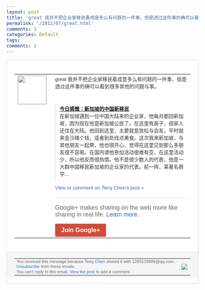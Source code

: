 ```yaml
---
layout: post
title: 'great 我并不把企业家移民看成是多么有问题的一件事，但是透过这件事的确可以看到...'
permalink: '/2012/07/great.html'
comments: 1
categories: Default
tags: 
comments: 1
---
```

<div style="border:solid 1px #dfdfdf;color:#686868;font:13px Arial"><div style="background-color:#fff;padding:20px;"><table cellpadding="0" cellspacing="0"><tr><td style="padding-right:15px;vertical-align:top"><a href="https://plus.google.com/_/notifications/emlink?emrecipient=109554455967099403328&amp;emid=CLjt7LzKm7ECFcTu3Aodkw0AAA&amp;path=%2F108643996575278738906&amp;dt=1342351890661&amp;uob=8"><img height="75" src="https://lh3.googleusercontent.com/-KKRGTyJ5Bl0/AAAAAAAAAAI/AAAAAAAAEEY/jllxqER5dCk/s75-c-k-a/photo.jpg" style="border:solid 1px #cccccc;" width="75"/></a></td><td style="width:578px;color:#333;font:13px Arial;vertical-align:top;"><div style="padding-bottom:10px">great 我并不把企业家移民看成是多么有问题的一件<wbr/>事，但是透过这件事的确可以看到很多其他的<wbr/>问题与事。<br/><br/>&nbsp;</div><div style="margin-bottom:10px;padding-left:10px; border-left:2px solid #EAEAEA"><span style="margin-right:5px"><a href="http://blog.sina.com.cn/s/blog_489548eb0102e3zr.html" style="zSoyz"><span style="font-weight:bold">今日感慨：新加坡的中国新移民</span></a><div style="padding-bottom:10px">在新加坡遇到一位中国大陆来的企业家，他每<wbr/>月都回新加坡，因为现在他是新加坡公民了。<wbr/>在这里有房子，但家人还住在大陆。他回到这<wbr/>里，主要就是放松与会友，平时就来金沙赌个<wbr/>钱，或者到处找点美食。这次我来新加坡，与<wbr/>其他朋友一起聚，他也很开心，觉得在这里见<wbr/>到那么多朋友很不容易。在国内请他参加活动<wbr/>很难有空，在这里活动少，所以他反而很热情<wbr/>。他不是很少数人的代表，他是一大群中国移<wbr/>民新加坡的企业家的代表。前一阵，某著名商<wbr/>学...</div></span></div><a href="https://plus.google.com/_/notifications/emlink?emrecipient=109554455967099403328&amp;emid=CLjt7LzKm7ECFcTu3Aodkw0AAA&amp;path=%2F108643996575278738906%2Fposts%2FEpdjsZdU5EK%3Fgpinv%3DAMIXal_G6wSOoWdKxYKBgz_cFbn2mkTJ7fYrujqFPT6qpHmMpwDJQeok2NjaVz0DAQAd-1r0iB864rVNQIG9WuJYwuVMuCNJCa5an1OCG4ENFaEf2kKSLBo&amp;dt=1342351890661&amp;uob=8" style="color:#3366CC;text-decoration:none;">View or comment on Terry Chen's post »</a><div style="margin-top:20px;border-top:solid 1px #dfdfdf"><div style="padding:15px 0;color:#686868;font:16px Arial;">Google+ makes sharing on the web more like sharing in real life. <a href="http://www.google.com/+/learnmore/" style="color:#3366CC;text-decoration:none;">Learn more</a>.</div><a href="https://plus.google.com/_/notifications/emlink?emrecipient=109554455967099403328&amp;emid=CLjt7LzKm7ECFcTu3Aodkw0AAA&amp;path=%2F%3Fgpinv%3DAMIXal_G6wSOoWdKxYKBgz_cFbn2mkTJ7fYrujqFPT6qpHmMpwDJQeok2NjaVz0DAQAd-1r0iB864rVNQIG9WuJYwuVMuCNJCa5an1OCG4ENFaEf2kKSLBo&amp;dt=1342351890661&amp;uob=8" style="display:inline-block;padding:7px 15px;background-color:#d44b38; color:#fff;font-size:16px; font-weight:bold;border-radius:2px;-webkit-border-radius:2px; -moz-border-radius:2px;border:solid 1px #c43b28; white-space:nowrap;text-decoration:none">Join Google+</a></div></td></tr></table></div><div style="border-top:solid 1px #dfdfdf;padding:0 20px; background-color:#f5f5f5"><table cellpadding="0" cellspacing="0" style="height:50px"><tbody><tr><td style="vertical-align:middle;width:100%; color:#636363;font:11px Arial; line-height:120%">You received this message because <a href="https://plus.google.com/_/notifications/emlink?emrecipient=109554455967099403328&amp;emid=CLjt7LzKm7ECFcTu3Aodkw0AAA&amp;path=%2F108643996575278738906%3Fgpinv%3DAMIXal_G6wSOoWdKxYKBgz_cFbn2mkTJ7fYrujqFPT6qpHmMpwDJQeok2NjaVz0DAQAd-1r0iB864rVNQIG9WuJYwuVMuCNJCa5an1OCG4ENFaEf2kKSLBo&amp;dt=1342351890661&amp;uob=8" style="color:#3366CC;text-decoration:none;">Terry Chen</a> shared it with 1265133686@qq.com. <a href="https://plus.google.com/_/notifications/emlink?emrecipient=109554455967099403328&amp;emid=CLjt7LzKm7ECFcTu3Aodkw0AAA&amp;path=%2F_%2Fnonplus%2Femailsettings%3Fgpinv%3DAMIXal_G6wSOoWdKxYKBgz_cFbn2mkTJ7fYrujqFPT6qpHmMpwDJQeok2NjaVz0DAQAd-1r0iB864rVNQIG9WuJYwuVMuCNJCa5an1OCG4ENFaEf2kKSLBo%26est%3DADH5u8XlcNByrBc4xTSc15idmMi7SAXmMIwMfqM61oS862xVsB1yaGbcJISGSKwHu2yvX_CjiJA1sDSmzKaan56-ytXNuK-pTfPbZTZvGNDi2pj73xtin8nKYZ0T_I62qusgtgK7Tbxa&amp;dt=1342351890661&amp;uob=8" style="color:#3366CC;text-decoration:none;">Unsubscribe</a> from these emails.<br/>You can't reply to this email. <a href="https://plus.google.com/_/notifications/emlink?emrecipient=109554455967099403328&amp;emid=CLjt7LzKm7ECFcTu3Aodkw0AAA&amp;path=%2F108643996575278738906%2Fposts%2FEpdjsZdU5EK%3Fgpinv%3DAMIXal_G6wSOoWdKxYKBgz_cFbn2mkTJ7fYrujqFPT6qpHmMpwDJQeok2NjaVz0DAQAd-1r0iB864rVNQIG9WuJYwuVMuCNJCa5an1OCG4ENFaEf2kKSLBo&amp;dt=1342351890661&amp;uob=8" style="color:#3366CC;text-decoration:none;">View the post</a> to add a comment.<br/></td><td><img src="https://ssl.gstatic.com/s2/oz/images/notifications/logo/google-plus-6617a72bb36cc548861652780c9e6ff1.png"/></td></tr></tbody></table></div></div>